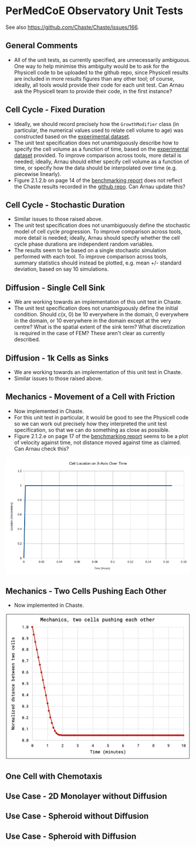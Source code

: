 # PerMedCoE Observatory Unit Tests

See also https://github.com/Chaste/Chaste/issues/166.

## General Comments

* All of the unit tests, as currently specified, are unnecessarily ambiguous. One way to help minimise this ambiguity would be to ask for the Physicell code to be uploaded to the github repo, since Physicell results are included in more results figures than any other tool; of course, ideally, all tools would provide their code for each unit test. Can Arnau ask the Physicell team to provide their code, in the first instance?
 
## Cell Cycle - Fixed Duration

* Ideally, we should record precisely how the `GrowthModifier` class (in particular, the numerical values used to relate cell volume to age) was constructed based on the [experimental dataset](https://github.com/PerMedCoE/observatory_benchmark/blob/main/multiscale_benchmark/2022_09_hackathon/experimental_data/unit_test_cellcycle/Flow%20Cytometry%20Cell%20Cycle%20volume%20dynamics.txt).
* The unit test specification does not unambiguously describe how to specify the cell volume as a function of time, based on the [experimental dataset](https://github.com/PerMedCoE/observatory_benchmark/blob/main/multiscale_benchmark/2022_09_hackathon/experimental_data/unit_test_cellcycle/Flow%20Cytometry%20Cell%20Cycle%20volume%20dynamics.txt) provided. To improve comparison across tools, more detail is needed; ideally, Arnau should either specify cell volume as a function of time, or specify how the data should be interpolated over time (e.g. piecewise linearly).
* Figure 2.1.2.b on page 14 of the [benchmarking report](https://drive.google.com/file/d/1bgpD29n1Wr-scJkfA8KehB2m3UyFOBeB/view?usp=drive_link) does not reflect the Chaste results recorded in the [github repo](https://github.com/PerMedCoE/observatory_benchmark/blob/main/multiscale_benchmark/2022_09_hackathon/Chaste/unit_test_cellcycle/results/cellcycle_fixed.png). Can Arnau update this?

## Cell Cycle - Stochastic Duration

* Similar issues to those raised above.
* The unit test specification does not unambiguously define the stochastic model of cell cycle progression. To improve comparison across tools, more detail is needed; ideally, Arnau should specify whether the cell cycle phase durations are independent random variables.
* The results seem to be based on a single stochastic simulation performed with each tool. To improve comparison across tools, summary statistics should instead be plotted, e.g. mean +/- standard deviation, based on say 10 simulations.

## Diffusion - Single Cell Sink

* We are working towards an implementation of this unit test in Chaste.
* The unit test specification does not unambiguously define the initial condition. Should c(x, 0) be 10 everywhere in the domain, 0 everywhere in the domain, or 10 everywhere in the domain except at the very centre? What is the spatial extent of the sink term? What discretization is required in the case of FEM? These aren't clear as currently described.

## Diffusion - 1k Cells as Sinks

* We are working towards an implementation of this unit test in Chaste.
* Similar issues to those raised above.
  
## Mechanics - Movement of a Cell with Friction

* Now implemented in Chaste.
* For this unit test in particular, it would be good to see the Physicell code so we can work out precisely how they interpreted the unit test specification, so that we can do something as close as possible.
* Figure 2.1.2.e on page 17 of the [benchmarking report](https://drive.google.com/file/d/1bgpD29n1Wr-scJkfA8KehB2m3UyFOBeB/view?usp=drive_link) seems to be a plot of velocity against time, not distance moved against time as claimed. Can Arnau check this?

![results](results/mechanics-single-cell-with-friction/plot.png)
  
## Mechanics - Two Cells Pushing Each Other

* Now implemented in Chaste.

![results](results/mechanics-two-cells-pushing/plot.png)

## One Cell with Chemotaxis

## Use Case - 2D Monolayer without Diffusion

## Use Case - Spheroid without Diffusion

## Use Case - Spheroid with Diffusion
